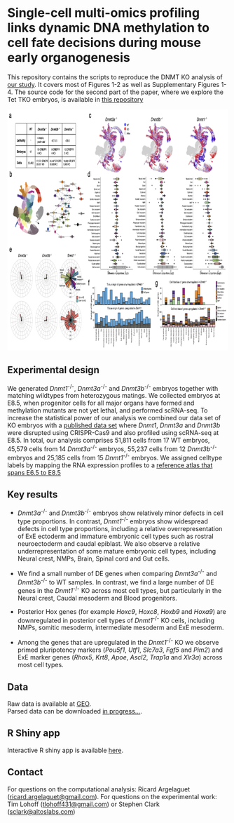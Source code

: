 # Single-cell multi-omics profiling links dynamic DNA methylation to cell fate decisions during mouse early organogenesis

This repository contains the scripts to reproduce the DNMT KO analysis of [our study](XXX). It covers most of Figures 1-2 as well as Supplementary Figures 1-4.
The source code for the second part of the paper, where we explore the Tet TKO embryos, is available in [this repository](https://github.com/rargelaguet/10x_gastrulation_TetChimera)

<p align="center"> 
<img src="images/fig1.png" width="850" height="550"/>
</p>


Experimental design
--------
We generated *Dnmt1*<sup>-/-</sup>, *Dnmt3a*<sup>-/-</sup> and *Dnmt3b*<sup>-/-</sup> embryos together with matching wildtypes from heterozygous matings. We collected embryos at E8.5, when progenitor cells for all major organs have formed and methylation mutants are not yet lethal, and performed scRNA-seq. To increase the statistical power of our analysis we combined our data set of KO embryos with a [published data set](https://www.nature.com/articles/s41586-020-2552-x) where *Dnmt1*, *Dnmt3a* and *Dnmt3b* were disrupted using CRISPR-Cas9 and also profiled using scRNA-seq at E8.5. In total, our analysis comprises 51,811 cells from 17 WT embryos, 45,579 cells from 14 *Dnmt3a*<sup>-/-</sup> embryos, 55,237 cells from 12 *Dnmt3b*<sup>-/-</sup> embryos and 25,185 cells from 15 *Dnmt1*<sup>-/-</sup> embryos. We assigned celltype labels by mapping the RNA expression profiles to a [reference atlas that spans E6.5 to E8.5](https://www.nature.com/articles/s41586-019-0933-9)


Key results
--------

- *Dnmt3a*<sup>-/-</sup> and *Dnmt3b*<sup>-/-</sup> embryos show relatively minor defects in cell type proportions. In contrast, *Dnmt1*<sup>-/-</sup> embryos show widespread defects in cell type proportions, including a relative overrepresentation of ExE ectoderm and immature embryonic cell types such as rostral neuroectoderm and caudal epiblast. We also observe a relative underrepresentation of some mature embryonic cell types, including Neural crest, NMPs, Brain, Spinal cord and Gut cells.  

- We find a small number of DE genes when comparing *Dnmt3a*<sup>-/-</sup> and *Dnmt3b*<sup>-/-</sup> to WT samples. In contrast, we find a large number of DE genes in the *Dnmt1*<sup>-/-</sup> KO across most cell types, but particularly in the Neural crest, Caudal mesoderm and Blood progenitors.  

- Posterior Hox genes (for example *Hoxc9*, *Hoxc8*, *Hoxb9* and *Hoxa9*) are downregulated in posterior cell types of *Dnmt1*<sup>-/-</sup> KO cells, including NMPs, somitic mesoderm, intermediate mesoderm and ExE mesoderm.  

- Among the genes that are upregulated in the *Dnmt1*<sup>-/-</sup> KO we observe primed pluripotency markers (*Pou5f1*, *Utf1*, *Slc7a3*, *Fgf5* and *Pim2*) and ExE marker genes (*Rhox5*, *Krt8*, *Apoe*, *Ascl2*, *Trap1a* and *Xlr3a*) across most cell types.


<!-- Content
-------
* `/met/`: analysis of DNA methylation data
* `/acc/`: analysis of chromatin accessibility data
* `/rna/`: analysis of RNA expression data
* `/metacc/`: simultaneous analysis of DNA methylation and chromatin accessibility data
* `/metrna/`: simultaneous analysis of DNA methylation and RNA expression data
* `/accrna/`: simultaneous analysis of chromatin accessibility and RNA expression data
* `/metaccrna/`: simultaneous analysis of all three omics (MOFA)
* `/H3K27ac/`: analysis of the H3K27ac levels in lineage-defining enhancers -->


Data
-------
Raw data is available at [GEO](https://www.ncbi.nlm.nih.gov/geo/query/acc.cgi?acc=GSE204908).  
Parsed data can be downloaded [in progress...](https://www.ncbi.nlm.nih.gov/geo/query/acc.cgi?acc=GSE204908).  


R Shiny app
-------
Interactive R shiny app is available [here](https://www.bioinformatics.babraham.ac.uk/shiny/shiny_dnmt/).  

Contact
-------

For questions on the computational analysis: Ricard Argelaguet (ricard.argelaguet@gmail.com). For questions on the experimental work: Tim Lohoff (tlohoff431@gmail.com) or Stephen Clark (sclark@altoslabs.com)

